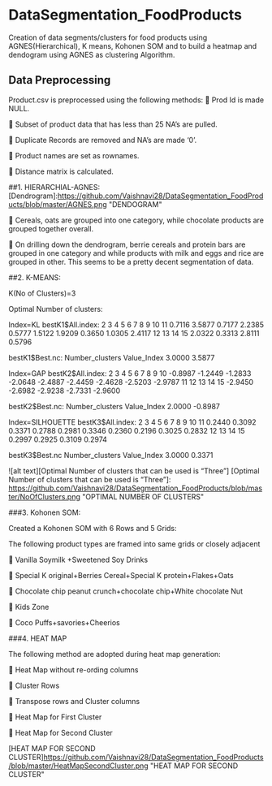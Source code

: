 # DataSegmentation_FoodProducts
Creation of data segments/clusters for food products using AGNES(Hierarchical), K means, Kohonen SOM and to build a heatmap and dendogram using AGNES as clustering Algorithm.

## Data Preprocessing
Product.csv is preprocessed using the following methods:
	Prod Id is made NULL.

	Subset of product data that has less than 25 NA’s are pulled.

	Duplicate Records are removed and NA’s are made ‘0’.

	Product names are set as rownames.

	Distance matrix is calculated.

##1.	HIERARCHIAL-AGNES:
[Dendrogram]:https://github.com/Vaishnavi28/DataSegmentation_FoodProducts/blob/master/AGNES.png "DENDOGRAM"

	Cereals, oats are grouped into one category, while chocolate products are grouped together overall.

	On drilling down the dendrogram, berrie cereals and protein bars are grouped in one category and while products with milk and eggs and rice are grouped in other. This seems to be a pretty decent segmentation of data.

##2.	K-MEANS:

K(No of Clusters)=3

Optimal Number of clusters:

Index=KL
bestK1$All.index:
     2      3      4      5      6      7      8      9     10     11 
0.7116 3.5877 0.7177 2.2385 0.5777 1.5122 1.9209 0.3650 1.0305 2.4117 
    12     13     14     15 
2.0322 0.3313 2.8111 0.5796 

bestK1$Best.nc:
Number_clusters     Value_Index 
         3.0000          3.5877


Index=GAP
bestK2$All.index:
2       3       4       5       6       7       8       9      10 
-0.8987 -1.2449 -1.2833 -2.0648 -2.4887 -2.4459 -2.4628 -2.5203 -2.9787 
     11      12      13      14      15 
-2.9450 -2.6982 -2.9238 -2.7331 -2.9600

bestK2$Best.nc:
Number_clusters     Value_Index 
         2.0000         -0.8987

Index=SILHOUETTE
bestK3$All.index:
     2      3      4      5      6      7      8      9     10     11 
0.2440 0.3092 0.3371 0.2788 0.2981 0.3346 0.2360 0.2196 0.3025 0.2832 
    12     13     14     15 
0.2997 0.2925 0.3109 0.2974

bestK3$Best.nc
Number_clusters     Value_Index 
         3.0000          0.3371

![alt text][Optimal Number of clusters that can be used is “Three”]
[Optimal Number of clusters that can be used is “Three”]: https://github.com/Vaishnavi28/DataSegmentation_FoodProducts/blob/master/NoOfClusters.png "OPTIMAL NUMBER OF CLUSTERS"

###3.	Kohonen SOM:

Created a Kohonen SOM with 6 Rows and 5 Grids:

The following product types are framed into same grids or closely adjacent

	Vanilla Soymilk +Sweetened Soy Drinks

	Special K original+Berries Cereal+Special K protein+Flakes+Oats 

	Chocolate chip peanut crunch+chocolate chip+White chocolate Nut

	Kids Zone

	Coco Puffs+savories+Cheerios


[Kohonen SOM Mapping Plot]: https://github.com/Vaishnavi28/DataSegmentation_FoodProducts/blob/master/Kohonen%20SOM.png "Kohonen SOM Mapping Plot"

[Kohonen SOM Code Mapping Plot]: https://github.com/Vaishnavi28/DataSegmentation_FoodProducts/blob/master/KohonenSOMCodes.png "Kohonen SOM Code Mapping Plot"

###4.	HEAT MAP

The following method are adopted during heat map generation:

	Heat Map without re-ording columns

	Cluster Rows

	Transpose rows and Cluster columns

	Heat Map for First Cluster

	Heat Map for Second Cluster

[Cluster Rows]: https://github.com/Vaishnavi28/DataSegmentation_FoodProducts/blob/master/ClusterRows.png "Cluster Rows"

[Cluster Columns]:https://github.com/Vaishnavi28/DataSegmentation_FoodProducts/blob/master/ClusterColumn.png "Cluster Columns"

[HEAT MAP ]:https://github.com/Vaishnavi28/DataSegmentation_FoodProducts/blob/master/HeatmapProductsByHeatMaply.png "HEAT MAP"

[HEAT MAP]: https://github.com/Vaishnavi28/DataSegmentation_FoodProducts/blob/master/HeatMapProductsByHeatmapLib.jpg "HEAT MAP2"

[HEAT MAP FOR FIRST CLUSTER]:https://github.com/Vaishnavi28/DataSegmentation_FoodProducts/blob/master/HeatMapFirstCluster.png "HEAT MAP FOR FIRST CLUSTER"

[HEAT MAP FOR SECOND CLUSTER]https://github.com/Vaishnavi28/DataSegmentation_FoodProducts/blob/master/HeatMapSecondCluster.png "HEAT MAP FOR SECOND CLUSTER"






